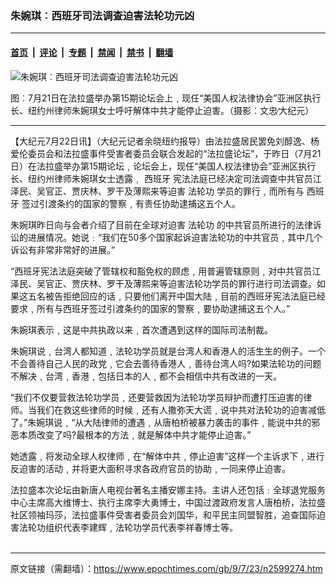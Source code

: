 ### 朱婉琪︰西班牙司法调查迫害法轮功元凶

---

#### [首页](../../../..?n2599274) &nbsp;|&nbsp; [评论](../../../../../epoch-comment?n2599274) &nbsp;|&nbsp; [专题](../../../../../epoch-special?n2599274) &nbsp;|&nbsp; [禁闻](../../../../../epoch-news?n2599274) &nbsp;|&nbsp; [禁书](../../../../../books?n2599274) &nbsp;|&nbsp; [翻墙](https://github.com/gfw-breaker/nogfw/blob/master/README.md?n2599274)


<div><img alt="朱婉琪︰西班牙司法调查迫害法轮功元凶" class="attachment-djy_600_400 size-djy_600_400 wp-post-image" src="https://i.epochtimes.com/assets/uploads/2009/07/907222326172003-600x400.jpg"/>
<div class="caption">
 <p>
  图︰7月21日在法拉盛举办第15期论坛会上﹐现任“美国人权法律协会”亚洲区执行长、纽约州律师朱婉琪女士呼吁解体中共才能停止迫害。（摄影︰文忠∕大纪元）
 </p>
</div></div><hr/><div class="post_content" id="artbody" itemprop="articleBody">
 <!-- article content begin -->
 <p>
  【大纪元7月22日讯】（大纪元记者余晓纽约报导）由法拉盛居民罢免刘醇逸、杨爱伦委员会和法拉盛事件受害者委员会联合发起的“法拉盛论坛”，于昨日（7月21日）在法拉盛举办第15期论坛﹐论坛会上，现任“美国人权法律协会”亚洲区执行长、纽约州律师朱婉琪女士透露﹐
  <ok href="https://www.epochtimes.com/gb/tag/%E8%A5%BF%E7%8F%AD%E7%89%99.html">
   西班牙
  </ok>
  宪法法庭已经决定司法调查中共官员江泽民、吴官正、贾庆林、罗干及薄熙来等迫害
  <ok href="https://www.epochtimes.com/gb/tag/%E6%B3%95%E8%BD%AE%E5%8A%9F.html">
   法轮功
  </ok>
  学员的罪行﹐而所有与
  <ok href="https://www.epochtimes.com/gb/tag/%E8%A5%BF%E7%8F%AD%E7%89%99.html">
   西班牙
  </ok>
  签过引渡条约的国家的警察﹐有责任协助逮捕这五个人。
 </p>
 <p>
  朱婉琪昨日向与会者介绍了目前在全球对迫害
  <ok href="https://www.epochtimes.com/gb/tag/%E6%B3%95%E8%BD%AE%E5%8A%9F.html">
   法轮功
  </ok>
  的中共官员所进行的法律诉讼的进展情况。她说﹕“我们在50多个国家起诉迫害法轮功的中共官员﹐其中几个诉讼有非常非常好的进展。”
 </p>
 <p>
  “西班牙宪法法庭突破了管辖权和豁免权的顾虑﹐用普遍管辖原则﹐对中共官员江泽民、吴官正、贾庆林、罗干及薄熙来等迫害法轮功学员的罪行进行司法调查。如果这五名被告拒绝回应的话﹐只要他们离开中国大陆﹐目前的西班牙宪法法庭已经要求﹐所有与西班牙签过引渡条约的国家的警察﹐要协助逮捕这五个人。”
 </p>
 <p>
  朱婉琪表示﹐这是中共执政以来﹐首次遭遇到这样的国际司法制裁。
 </p>
 <p>
  朱婉琪说﹐台湾人都知道﹐法轮功学员就是台湾人和香港人的活生生的例子。一个不会善待自己人民的政党﹐它会去善待香港人﹐善待台湾人吗?如果法轮功的问题不解决﹐台湾﹐香港﹐包括日本的人﹐都不会相信中共有改进的一天。
 </p>
 <p>
  “我们不仅要营救法轮功学员﹐还要营救因为法轮功学员辩护而遭打压迫害的律师。当我们在救这些律师的时候﹐还有人撒弥天大谎﹐说中共对法轮功的迫害减低了。”朱婉琪说﹐“从大陆律师的遭遇﹐从唐柏桥被暴力袭击的事件﹐能说中共的邪恶本质改变了吗?最根本的方法﹐就是解体中共才能停止迫害。”
 </p>
 <p>
  她透露﹐将发动全球人权律师﹐在“解体中共﹐停止迫害”这样一个主诉求下﹐进行反迫害的活动﹐并将更大面积寻求各政府官员的协助﹐一同来停止迫害。
 </p>
 <p>
  法拉盛本次论坛由新唐人电视台著名主播安娜主持。主讲人还包括﹕全球退党服务中心主席高大维博士、执行主席李大勇博士，中国过渡政府发言人唐柏桥，法拉盛社区领袖玛莎，法拉盛事件受害者委员会刘国华，和平民主同盟智胜，追查国际迫害法轮功组织代表李建辉﹐法轮功学员代表李祥春博士等。
  <font color="#ffffff">
   (http://www.dajiyuan.com)
  </font>
 </p>
 <!-- article content end -->
 <div id="below_article_ad">
 </div>
</div>


---

原文链接（需翻墙）：https://www.epochtimes.com/gb/9/7/23/n2599274.htm
